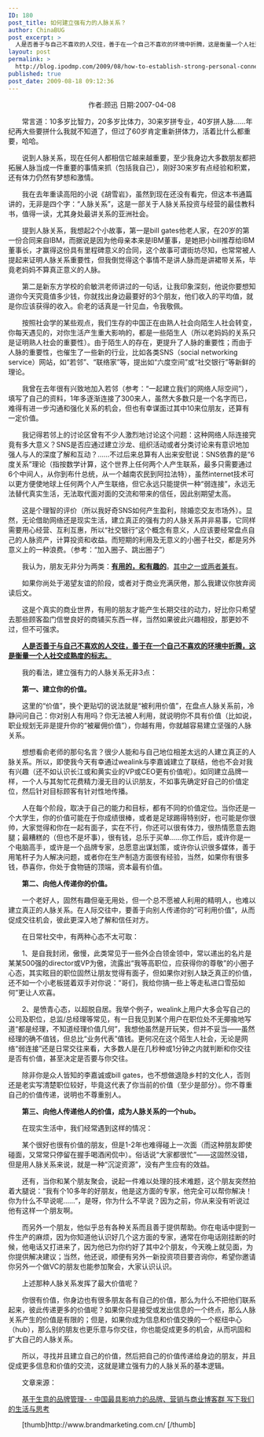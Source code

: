 ```yaml
---
ID: 180
post_title: 如何建立强有力的人脉关系？
author: ChinaBUG
post_excerpt: >
  人是否善于与自己不喜欢的人交往，善于在一个自己不喜欢的环境中折腾，这是衡量一个人社交成熟度的标志。
layout: post
permalink: >
  http://blog.ipodmp.com/2009/08/how-to-establish-strong-personal-connections.html
published: true
post_date: 2009-08-18 09:12:36
---
```

<p style="text-align: center;">作者:顾迅 日期:2007-04-08</p>
<p style="text-indent:2em">常言道：10多岁比智力，20多岁比体力，30来岁拼专业，40岁拼人脉……年纪再大些要拼什么我就不知道了，但过了60岁肯定重新拼体力，活着比什么都重要，哈哈。</p>
<p style="text-indent:2em">说到人脉关系，现在任何人都相信它越来越重要，至少我身边大多数朋友都把拓展人脉当成一件重要的事情来抓（包括我自己），刚好30来岁有点经验和积累，还有体力仍然有梦想和激情。</p>
<p style="text-indent:2em">我在去年重读高阳的小说《胡雪岩》，虽然到现在还没有看完，但这本书通篇讲的，无非是四个字：“人脉关系”，这是一部关于人脉关系投资与经营的最佳教科书，值得一读，尤其身处最讲关系的亚洲社会。</p>
<p style="text-indent:2em">提到人脉关系，我想起2个小故事，第一是bill gates他老人家，在20岁的第一份合同来自IBM，而据说是因为他母亲本来是IBM董事，是她把小bill推荐给IBM董事长，才赢得这份具有里程碑意义的合同，这个故事可谓街坊尽知，也常常被人提起来证明人脉关系重要性，但我倒觉得这个事情不是讲人脉而是讲裙带关系，毕竟老妈妈不算真正意义的人脉。</p>
<p style="text-indent:2em">第二是新东方学校的俞敏洪老师讲过的一句话，让我印象深刻，他说你要想知道你今天究竟值多少钱，你就找出身边最要好的3个朋友，他们收入的平均值，就是你应该获得的收入。俞老的话真是一针见血，令我敬佩。</p>
<p style="text-indent:2em">按照社会学的某些观点，我们生存的中国正在由熟人社会向陌生人社会转变，你每天遇见的，对你生活产生重大影响的，都是一些陌生人（所以老妈妈的关系只是证明熟人社会的重要性）。由于陌生人的存在，更提升了人脉的重要性；而由于人脉的重要性，也催生了一些新的行业，比如各类SNS（social networking service）网站，如“若邻”、“联络家”等，提出如“六度空间”或“社交银行”等新鲜的理论。</p>
<p style="text-indent:2em">我曾在去年很有兴致地加入若邻（参考：“一起建立我们的网络人际空间”），填写了自己的资料，1年多逐渐连接了300来人，虽然大多数只是一个名字而已，难得有进一步沟通和强化关系的机会，但也有幸谋面过其中10来位朋友，还算有一定价值。</p>
<p style="text-indent:2em">我记得若邻上的讨论区曾有不少人激烈地讨论这个问题：这种网络人际连接究竟有多大意义？SNS是否应通过建立沙龙、组织活动或者分类讨论来有意识地加强人与人的深度了解和互动？……不过后来总算有人出来安慰说：SNS依靠的是“6度关系”理论（指按数学计算，这个世界上任何两个人产生联系，最多只需要通过6个中间人，从你到布什总统，从一个越南农民到阿拉法特），虽然internet技术可以更方便使地球上任何两个人产生联络，但它永远只能提供一种“弱连接”，永远无法替代真实生活，无法取代面对面的交流和带来的信任，因此别期望太高。</p>
<p style="text-indent:2em">这是个理智的评价（所以我好奇SNS如何产生盈利，除婚恋交友市场外）。显然，无论借助网络还是现实生活，建立真正的强有力的人脉关系并非易事，它同样需要用心经营、互利互惠，所以“社交银行”这个概念有意义，人应该要经常盘点自己的人脉资产，计算投资和收益。而短期的利用及无意义的小圈子社交，都是另外意义上的一种浪费。（参考：“加入圈子、跳出圈子”）</p>
<p style="text-indent:2em">我认为，朋友无非分为两类：<strong><span style="text-decoration: underline;">有用的，和有趣的</span></strong>。<span style="text-decoration: underline;">其中之一或两者兼有</span>。</p>
<p style="text-indent:2em">如果你尚处于渴望友谊的阶段，或者对于商业充满厌倦，那么我建议你放弃阅读后文。</p>
<p style="text-indent:2em">这是个真实的商业世界，有用的朋友才能产生长期交往的动力，好比你只希望去那些顾客盈门信誉良好的商铺买东西一样，当然如果彼此兴趣相投，那更妙不过，但不可强求。</p>
<p style="text-indent:2em"><strong><span style="text-decoration: underline;">人是否善于与自己不喜欢的人交往，善于在一个自己不喜欢的环境中折腾，这是衡量一个人社交成熟度的标志。</span></strong></p>
<p style="text-indent:2em">我的看法，建立强有力的人脉关系无非3点：</p>
<p style="text-indent:2em"><strong>第一、建立你的价值。</strong></p>
<p style="text-indent:2em">这里的“价值”，换个更贴切的说法就是“被利用价值”，在盘点人脉关系前，冷静问问自己：你对别人有用吗？你无法被人利用，就说明你不具有价值（比如说，职业规划无非是提升你的“被雇佣价值”），你越有用，你就越容易建立坚强的人脉关系。</p>
<p style="text-indent:2em">想想看俞老师的那句名言？很少人能和与自己地位相差太远的人建立真正的人脉关系。所以，即使我今天有幸通过wealink与李嘉诚建立了联结，他也不会对我有兴趣（还不如认识长江或和黄实业的VP或CEO更有价值呢）。如同建立品牌一样，一个人与其匆忙花费精力漫无目的认识朋友，不如事先确定好自己的价值定位，然后针对目标顾客有针对性地传播。</p>
<p style="text-indent:2em">人在每个阶段，取决于自己的能力和目标，都有不同的价值定位。当你还是一个大学生，你的价值可能在于你成绩很棒，或者是足球踢得特别好，也可能是你很帅，大家觉得和你在一起有面子，实在不行，你还可以很有体力，很热情愿意去跑腿；最糟糕的（但也不是坏事），很有钱，总乐于买单……你工作后，或许你是一个电脑高手，或许是一个品牌专家，总愿意出谋划策，或许你认识很多媒体，善于用笔杆子为人解决问题，或者你在生产制造方面很有经验，当然，如果你有很多钱，恭喜你，你处于食物链的顶端，资本最有价值。</p>
<p style="text-indent:2em"><strong>第二、向他人传递你的价值。</strong></p>
<p style="text-indent:2em">一个老好人，固然有趣但毫无用处，但一个总不愿被人利用的精明人，也难以建立真正的人脉关系。在人际交往中，要善于向别人传递你的“可利用价值”，从而促成交往机会，彼此更深入地了解和信任对方。</p>
<p style="text-indent:2em">在日常社交中，有两种心态不太可取：</p>
<p style="text-indent:2em">1、是自我封闭，傲慢，此类常见于一些外企白领金领中，常以递出的名片是某某500强的director或VP为傲，流露出“我等高职位，应获得你的尊敬”的小圈子心态，其实眩目的职位固然让朋友觉得有面子，但如果你对别人缺乏真正的价值，还不如一个小老板搓着双手对你说：“哥们，我给你搞一些上等走私进口雪茄如何”更让人欢喜。</p>
<p style="text-indent:2em">2、是愤青心态，以超脱自居。我举个例子，wealink上用户大多会写自己的公司及职位，总监/总经理等常见，有一日我见到某个用户在职位处不无揶揄地写道“都是经理，不知道经理价值几何”，我想他虽然是开玩笑，但并不妥当——虽然经理的确不值钱，但总比“业务代表”值钱。更何况在这个陌生人社会，无论是网络“弱连接”还是日常交往来看，大多数人是在几秒种或1分钟之内就判断和你交往是否有价值，甚至决定是否要与你交往。</p>
<p style="text-indent:2em">除非你是众人皆知的李嘉诚或bill gates，也不想做退隐乡村的文化人，否则还是老实写清楚职位较好，毕竟这代表了你当前的价值（至少是部分）。你不尊重自己的价值传递，说明也不尊重别人。</p>
<p style="text-indent:2em"><strong>第三、向他人传递他人的价值，成为人脉关系的一个hub。</strong></p>
<p style="text-indent:2em">在现实生活中，我们经常遇到这样的情况：</p>
<p style="text-indent:2em">某个很好也很有价值的朋友，但是1-2年也难得碰上一次面（而这种朋友即使碰面，又常常只停留在握手喝酒闲侃中）。俗话说“大家都很忙”——这固然没错，但是用人脉关系来说，就是一种“沉淀资源”，没有产生应有的效益。</p>
<p style="text-indent:2em">还有，当你和某个朋友聚会，说起一件难以处理的技术难题，这个朋友突然拍着大腿说：“我有个10多年的好朋友，他是这方面的专家，他完全可以帮你解决！你为什么不早说呢……”，是呀，你为什么不早说？因为之前，你从来没有听说过他有这样一个朋友啊。</p>
<p style="text-indent:2em">而另外一个朋友，他似乎总有各种关系而且善于提供帮助。你在电话中提到一件生产的麻烦，因为你知道他认识好几个这方面的专家，通常在你电话刚挂断的时候，他电话又打进来了，因为他已为你约好了其中2个朋友，今天晚上就见面，为你提供解决建议；当然，他还说，顺便有另外一新投资项目要咨询你，希望你邀请你另外一个做VC的朋友也能参加聚会，大家认识认识。</p>
<p style="text-indent:2em">上述那种人脉关系发挥了最大价值呢？</p>
<p style="text-indent:2em">你很有价值，你身边也有很多朋友各有自己的价值，那么为什么不把他们联系起来，彼此传递更多的价值呢？如果你只是接受或发出信息的一个终点，那么人脉关系产生的价值是有限的；但是，如果你成为信息和价值交换的一个枢纽中心（hub），那么别的朋友也更乐意与你交往，你也能促成更多的机会，从而巩固和扩大自己的人脉关系。</p>
<p style="text-indent:2em">所以，寻找并且建立自己的价值，然后把自己的价值传递给身边的朋友，并且促成更多信息和价值的交流，这就是建立强有力的人脉关系的基本逻辑。</p>
<p style="text-indent:2em">文章来源：</p>
<p style="text-indent:2em"><a href="http://www.brandmarketing.com.cn/default.asp" target="_blank">基于生意的品牌管理- - 中国最具影响力的品牌、营销与商业博客群 写下我们的生活与思考</a></p>

<p style="text-indent:2em">[thumb]http://www.brandmarketing.com.cn/
[/thumb]</p>
